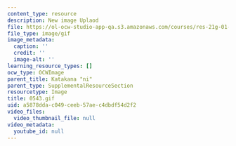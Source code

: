 ```yaml
---
content_type: resource
description: New image Uplaod
file: https://ol-ocw-studio-app-qa.s3.amazonaws.com/courses/res-21g-01-kana-spring-2010/a5878ddac049ceeb57aec4dbdf54d2f2_0543.gif
file_type: image/gif
image_metadata:
  caption: ''
  credit: ''
  image-alt: ''
learning_resource_types: []
ocw_type: OCWImage
parent_title: Katakana "ni"
parent_type: SupplementalResourceSection
resourcetype: Image
title: 0543.gif
uid: a5878dda-c049-ceeb-57ae-c4dbdf54d2f2
video_files:
  video_thumbnail_file: null
video_metadata:
  youtube_id: null
---
```

